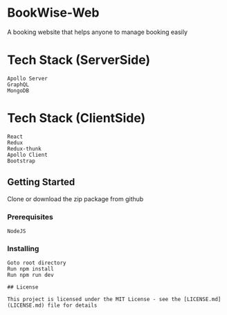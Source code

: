 # BookWise-Web
A booking website that helps anyone to manage booking easily

# Tech Stack (ServerSide)
```
Apollo Server
GraphQL
MongoDB
```
# Tech Stack (ClientSide)
```
React
Redux
Redux-thunk
Apollo Client
Bootstrap
```

## Getting Started

Clone or download the zip package from github

### Prerequisites

```
NodeJS
```

### Installing

```
Goto root directory
Run npm install
Run npm run dev

## License

This project is licensed under the MIT License - see the [LICENSE.md](LICENSE.md) file for details
